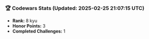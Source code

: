 ### 🏆 Codewars Stats (Updated: 2025-02-25 21:07:15 UTC)

- **Rank:** 8 kyu
- **Honor Points:** 3
- **Completed Challenges:** 1
